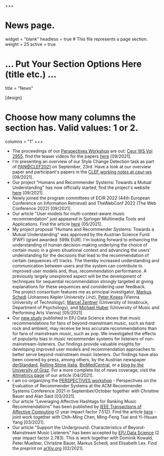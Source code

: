 +++
# News page.
widget = "blank"
headless = true  # This file represents a page section.
weight = 25 
active = true

# ... Put Your Section Options Here (title etc.) ...
title = "News"

[design]
  # Choose how many columns the section has. Valid values: 1 or 2.
  columns = "1"
+++
* The proceedings of our [Perspectives Workshop](https://perspectives-ws.github.io/2021/) are out: [Ceur WS Vol 2955](http://ceur-ws.org/Vol-2955/), find the teaser videos for the papers [here](https://perspectives-ws.github.io/2021/videos/) [09/2021].
* I'm presenting an overview of our Style Change Detection task as part of [PAN@CLEF2021](https://pan.webis.de/clef21/pan21-web/index.html) on September, 23rd. Have a look at our overview paper and participant's papers in the [CLEF working notes at ceur-ws](http://ceur-ws.org/Vol-2936/) [09/2021].
* Our project "Humans and Recommender Systems: Towards a Mutual Understanding" has now officially started, find the
  project's website <a href="http://humrec.github.io">here</a> [09/2021].
* Newly joined the program committees of ECIR 2022 (44th European
Conference on Information Retrieval) and TheWebConf 2022 (The Web
Conference 2022) [09/2021].
* Our article "User models for multi-context-aware music recommendation" just appeared in Springer Multimedia Tools and
  Applications. Find the article <a href="https://doi.org/10.1007/s11042-020-09890-7">here</a> [05/2021].<br>
* My project proposal "Humans and Recommender Systems: Towards a Mutual Understanding" was approved by the Austrian Science Fund (FWF) (grant awarded: 599k EUR). I'm looking forward to enhancing the understanding of human decision-making underlying the choice of certain music in a given situational context and advancing the users' understanding for the decisions that lead to the recommendation of certain (sequences of) tracks. The thereby increased understanding and communication between users and the system can contribute to improved user models and, thus, recommendation performance. A previously largely unexplored aspect will be the development of techniques for sequential recommendation strongly targeted at giving explanations for these sequences and considering user feedback. <br>
The project consortium features me as principal investigator, <a href="http://www.mschedl.eu/">Markus Schedl</a> (Johannes Kepler University Linz), <a href="https://www.ifs.tuwien.ac.at/~knees/">Peter Knees</a> (Vienna University of Technology), <a href="https://www.uibk.ac.at/psychologie/fachbereiche/pdd/personality_assessment/mitarbeitende/zentner/index.html.de">Marcel Zentner</a> (University of Innsbruck, Department of Psychology), and <a href="https://www.mdw.ac.at/ims/team/michael-huber/">Michael Huber</a> (University of Music and Performing Arts Vienna) [05/2021].
* Our [new study](https://epjdatascience.springeropen.com/articles/10.1140/epjds/s13688-021-00268-9) published in EPJ Data Science shows that music recommendations for fans of beyond-mainstream music, such as hard rock and ambient, may receive be less accurate recommendations than for fans of mainstream music, such as pop. We investigated the effects of popularity bias in music recommender systems for listeners of non-mainstream-listeners. Our findings provide valuable insights for developing improved user models and recommendation approaches to better serve beyond-mainstream music listeners. 
Our findings have also been covered by press, among others, by the Austrian newspaper [derStandard](https://www.derstandard.at/story/2000125459611/musik-algorithmen-tun-sich-mit-hardrockern-und-hiphop-hoerern-schwer), [Rolling Stone Italia](https://www.rollingstone.it/musica/ecco-perche-lalgoritmo-delle-app-di-streaming-non-indovina-i-tuoi-gusti-musicali/556644/), [BioMedCentral](https://blogs.biomedcentral.com/on-physicalsciences/2021/04/13/algorithm-generated-music-recommendations-low-accuracy-for-fans-of-beyond-mainstream-music/), or a [blog by the University of Graz](https://www.tugraz.at/tu-graz/services/news-stories/tu-graz-news/einzelansicht/article/algorithmus-basierte-musikempfehlungen-geringe-treffsicherheit-fuer-liebhaber-von-nicht-mainstream-m/). For a more complete list of news coverage, visit the [Altmetrics page](https://springeropen.altmetric.com/details/102971226/news) of our article [04/2021].
* I am co-organizing the [PERSPECTIVES workshop](https://perspectives-ws.github.io/2021/) - Perspectives on the
  Evaluation of Recommender Systems at the ACM Recommender Systems Conference 2021 in September/October together with
Christine Bauer and Alan Said [03/2021].
* Our article "Leveraging Affective Hashtags for Ranking Music Recommendations" has been published by [IEEE Transactions
  of Affective Computing](https://ieeexplore.ieee.org/xpl/RecentIssue.jsp?punumber=5165369) (2 year impact factor
7.512). Find the article [here](https://ieeexplore.ieee.org/document/8382228) - joint work together
with Chih-Ming Chen, Ming-Feng Tsai and Yi-Hsuan Yang [03/2021].
* Our article "Support the Underground: Characteristics of Beyond-Mainstream Music Listeners" has been accepted by [EPJ Data Science](https://epjdatascience.springeropen.com/) (2 year impact factor 2.783). This is work together with Dominik Kowald, Peter Muellner, Christine Bauer, Markus Schedl, and Elisabeth Lex. Find the preprint on [arXiv.org](https://arxiv.org/abs/2102.12188) [02/2021].
